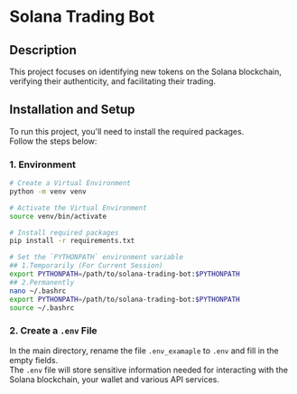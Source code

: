 # Solana Trading Bot

## Description
This project focuses on identifying new tokens on the Solana blockchain, verifying their authenticity, and facilitating their trading.

## Installation and Setup
To run this project, you'll need to install the required packages.  
Follow the steps below:

### 1. Environment
```bash
# Create a Virtual Environment
python -m venv venv

# Activate the Virtual Environment
source venv/bin/activate

# Install required packages
pip install -r requirements.txt

# Set the `PYTHONPATH` environment variable
## 1.Temporarily (For Current Session)
export PYTHONPATH=/path/to/solana-trading-bot:$PYTHONPATH
## 2.Permanently
nano ~/.bashrc
export PYTHONPATH=/path/to/solana-trading-bot:$PYTHONPATH
source ~/.bashrc
```

### 2. Create a `.env` File
In the main directory, rename the file `.env_examaple` to  `.env` and fill in the empty fields.  
The `.env` file will store sensitive information needed for interacting with the Solana blockchain, your wallet and various API services.
